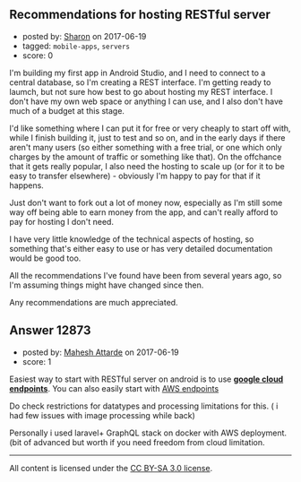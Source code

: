 ## Recommendations for hosting RESTful server

- posted by: [Sharon](https://stackexchange.com/users/284897/sharon) on 2017-06-19
- tagged: `mobile-apps`, `servers`
- score: 0

I'm building my first app in Android Studio, and I need to connect to a central database, so I'm creating a REST interface. I'm getting ready to laumch, but not sure how best to go about hosting my REST interface. I don't have my own web space or anything I can use, and I also don't have much of a budget at this stage.

I'd like something where I can put it for free or very cheaply to start off with, while I finish building it, just to test and so on, and in the early days if there aren't many users (so either something with a free trial, or one which only charges by the amount of traffic or something like that). On the offchance that it gets really popular, I also need the hosting to scale up (or for it to be easy to transfer elsewhere) - obviously I'm happy to pay for that if it happens.

Just don't want to fork out a lot of money now, especially as I'm still some way off being able to earn money from the app, and can't really afford to pay for hosting I don't need.

I have very little knowledge of the technical aspects of hosting, so something that's either easy to use or has very detailed documentation would be good too.

All the recommendations I've found have been from several years ago, so I'm assuming things might have changed since then.

Any recommendations are much appreciated.


## Answer 12873

- posted by: [Mahesh Attarde](https://stackexchange.com/users/4638292/mahesh-attarde) on 2017-06-19
- score: 1

<p>Easiest way to start with RESTful server on android is  to  use  <strong><a href="https://cloud.google.com/endpoints/docs/frameworks/legacy/v1/java/" rel="nofollow noreferrer">google  cloud endpoints</a></strong>.
You can also  easily start with <a href="http://docs.aws.amazon.com/apigateway/latest/developerguide/api-gateway-create-api-step-by-step.html" rel="nofollow noreferrer">AWS endpoints</a></p>

<p>Do check restrictions for datatypes and processing limitations for this. ( i had few issues with image processing while back) </p>

<p>Personally i used laravel+ GraphQL stack on docker with  AWS deployment. (bit of advanced 
but worth if you need freedom from cloud limitation.</p>




---

All content is licensed under the [CC BY-SA 3.0 license](https://creativecommons.org/licenses/by-sa/3.0/).
